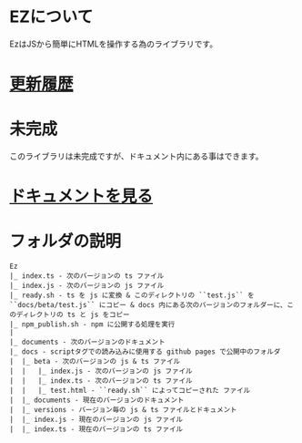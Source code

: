 # EZについて
EzはJSから簡単にHTMLを操作する為のライブラリです。

# [更新履歴](./documents/updates/index.md)

# 未完成
このライブラリは未完成ですが、ドキュメント内にある事はできます。

# [ドキュメントを見る](./docs/documents/index.md)

# フォルダの説明
```
Ez
|_ index.ts - 次のバージョンの ts ファイル
|_ index.js - 次のバージョンの js ファイル
|_ ready.sh - ts を js に変換 & このディレクトリの ``test.js`` を ``docs/beta/test.js`` にコピー & docs 内にある次のバージョンのフォルダーに、このディレクトリの ts と js をコピー 
|_ npm_publish.sh - npm に公開する処理を実行
|
|_ documents - 次のバージョンのドキュメント
|_ docs - scriptタグでの読み込みに使用する github pages で公開中のフォルダ
|  |_ beta - 次のバージョンの js & ts ファイル
|  |   |_ index.js - 次のバージョンの js ファイル
|  |   |_ index.ts - 次のバージョンの ts ファイル
|  |   |_ test.html - ``ready.sh`` によってコピーされた ファイル
|  |_ documents - 現在のバージョンのドキュメント
|  |_ versions - バージョン毎の js & ts ファイルとドキュメント
|  |_ index.js - 現在のバージョンの js ファイル
|  |_ index.ts - 現在のバージョンの ts ファイル
```
